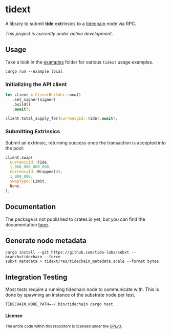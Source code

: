 # tidext

A library to submit **tide** e**xt**rinsics to a [tidechain](https://github.com/tide-labs/tidechain) node via RPC.

_This project is currently under active development_.

## Usage

Take a look in the [examples](./examples/examples) folder for various `tidext` usage examples.

```
cargo run --example local
```

### Initializing the API client

```rust
let client = ClientBuilder::new()
   .set_signer(signer)
   .build()
   .await?;

client.total_supply_for(CurrencyId::Tide).await?;
```

### Submitting Extrinsics

Submit an extrinsic, returning success once the transaction is accepted into the pool:

```rust
client.swap(
  CurrencyId::Tide,
  1_000_000_000_000,
  CurrencyId::Wrapped(4),
  1_000_000,
  SwapType::Limit,
  None,
);
```

## Documentation

The package is not published to crates.io yet, but you can find the documentation [here](https://tide-labs.github.io/tidext/).

## Generate node metadata

```
cargo install --git https://github.com/tide-labs/subxt --branch=tidechain --force
subxt metadata > tidext/res/tidechain_metadata.scale --format bytes
```

## Integration Testing

Most tests require a running tidechain node to communicate with. This is done by spawning an instance of the
substrate node per test.

```
TIDECHAIN_NODE_PATH=~/.bin/tidechain cargo test
```

#### License

<sup>
The entire code within this repository is licensed under the <a href="LICENSE">GPLv3</a>.
</sup>
